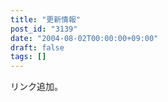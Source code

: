 ```yaml
---
title: "更新情報"
post_id: "3139"
date: "2004-08-02T00:00:00+09:00"
draft: false
tags: []
---
```



リンク追加。

